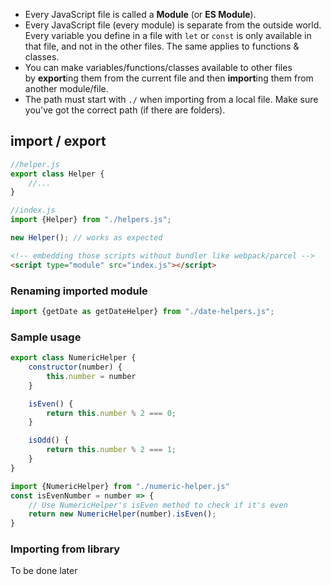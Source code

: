 - Every JavaScript file is called a **Module** (or **ES Module**).
- Every JavaScript file (every module) is separate from the outside world. Every variable you define in a file with `let` or `const` is only available in that file, and not in the other files. The same applies to functions & classes.
- You can make variables/functions/classes available to other files by **export**ing them from the current file and then **import**ing them from another module/file.
- The path must start with `./` when importing from a local file. Make sure you've got the correct path (if there are folders).

## import / export
```js
//helper.js
export class Helper {
	//...
}
```

```js
//index.js
import {Helper} from "./helpers.js";

new Helper(); // works as expected
```

```html
<!-- embedding those scripts without bundler like webpack/parcel -->
<script type="module" src="index.js"></script>
```

### Renaming imported module
```javascript
import {getDate as getDateHelper} from "./date-helpers.js";
```

### Sample usage
```js
export class NumericHelper {
    constructor(number) {
        this.number = number
    }

    isEven() {
        return this.number % 2 === 0;
    }

    isOdd() {
        return this.number % 2 === 1;
    }
}
```

```js
import {NumericHelper} from "./numeric-helper.js"
const isEvenNumber = number => {
    // Use NumericHelper's isEven method to check if it's even
    return new NumericHelper(number).isEven();
}
```

### Importing from library
To be done later